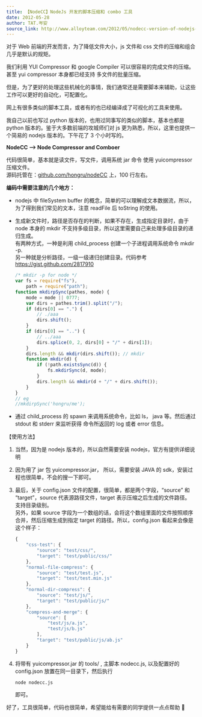 ```yaml
---
title: 【NodeCC】NodeJs 开发的脚本压缩和 combo 工具
date: 2012-05-28
author: TAT.岑安
source_link: http://www.alloyteam.com/2012/05/nodecc-version-of-nodejs-script-compression-and-compo-tools/
---
```


<!-- {% raw %} - for jekyll -->

对于 Web 前端的开发而言，为了降低文件大小，js 文件和 css 文件的压缩和组合几乎是默认的规矩。

我们利用 YUI Compressor 和 google Compiler 可以很容易的完成文件的压缩。 甚至 yui compressor 本身都已经支持 多文件的批量压缩。

但是，为了更好的处理这些机械化的事情，我们通常还是需要脚本来辅助，让这些工作可以更好的自动化，可配置化。

网上有很多类似的脚本工具，或者有的也已经编译成了可视化的工具来使用。

我自己以前也写过 python 版本的，也用过同事写的类似的脚本，基本也都是 python 版本的。鉴于大多数前端的攻城师们对 js 更为熟悉，所以，这里也提供一个简易的 nodejs 版本的。下午花了 3 个小时写的。

**NodeCC --> Node Compressor and Comboer**

代码很简单，基本就是读文件，写文件，调用系统 jar 命令 使用 yuicompressor 压缩文件。  
源码托管在：[github.com/hongru/nodeCC](https://github.com/hongru/nodeCC) 上，100 行左右。

**编码中需要注意的几个地方：**

-   nodejs 中 fileSystem buffer 的概念，简单的可以理解成文本数据流，所以，为了得到我们常见的文本，注意 readFile 后 toString 的使用。
-   生成新文件时，路径是否存在的判断，如果不存在，生成指定目录时，由于 node 本身的 mkdir 不支持多级目录，所以这里需要自己来处理多级目录的递归生成。  
    有两种方式，一种是利用 child_process 创建一个子进程调用系统命令 mkdir -p.  
    另一种就是分析路径，一级一级递归创建目录。代码参考 <https://gist.github.com/2817910>  

    ```javascript
    /* mkdir -p for node */
    var fs = require("fs"),
        path = require("path");
    function mkdirpSync(pathes, mode) {
        mode = mode || 0777;
        var dirs = pathes.trim().split("/");
        if (dirs[0] == ".") {
            // ./aaa
            dirs.shift();
        }
        if (dirs[0] == "..") {
            // ../aaa
            dirs.splice(0, 2, dirs[0] + "/" + dirs[1]);
        }
        dirs.length && mkdir(dirs.shift()); // mkdir
        function mkdir(d) {
            if (!path.existsSync(d)) {
                fs.mkdirSync(d, mode);
            }
            dirs.length && mkdir(d + "/" + dirs.shift());
        }
    }
    // eg
    //mkdirpSync('hongru/me');
    ```
-   通过 child_process 的 spawn 来调用系统命令，比如 ls， java 等。然后通过 stdout 和 stderr 来监听获得 命令所返回的 log 或者 error 信息。

【使用方法】

1.  当然，因为是 nodejs 版本的，所以自然需要安装 nodejs，官方有提供详细说明
2.  因为用了 jar 包 yuicompressor.jar， 所以，需要安装 JAVA 的 sdk，安装过程也很简单，不会的搜一下即可。
3.  最后，关于 config.json 文件的配置，很简单，都是两个字段，“source” 和 “target”，source 代表源路径文件，target 表示压缩之后生成的文件路径。  
    支持目录级别。  
    另外，如果 source 字段为一个数组的话，会将这个数组里面的文件按照顺序合并，然后压缩生成到指定 target 的路径。所以，config.json 看起来会像是这个样子：  

    ```javascript
    {
        "css-test": {
            "source": "test/css/",
            "target": "test/public/css/"
        },
        "normal-file-compress": {
            "source": "test/test.js",
            "target": "test/test.min.js"
        },
        "normal-dir-compress": {
            "source": "test/js/",
            "target": "test/public/js/"
        },
        "compress-and-merge": {
            "source": [
                "test/js/a.js",
                "test/js/b.js"
            ],
            "target": "test/public/js/ab.js"
        }
    }
    ```
4.  将带有 yuicompressor.jar 的 tools/ , 主脚本 nodecc.js, 以及配置好的 config.json 放置在同一目录下，然后执行  

        node nodecc.js

    即可。

好了，工具很简单，代码也很简单，希望能给有需要的同学提供一点点帮助 🙂


<!-- {% endraw %} - for jekyll -->